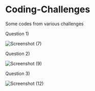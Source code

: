 # Coding-Challenges
Some codes from various challenges

Question 1) 

![Screenshot (7)](https://user-images.githubusercontent.com/46959596/86364474-d94be480-bc95-11ea-8459-cedce1f8d1b5.png)

Question 2) 

![Screenshot (9)](https://user-images.githubusercontent.com/46959596/86364628-0e583700-bc96-11ea-9f4f-f843d3916c84.png)

Question 3)

![Screenshot (12)](https://user-images.githubusercontent.com/46959596/86377652-35b70000-bca6-11ea-90b5-b16583fb4d35.png)
